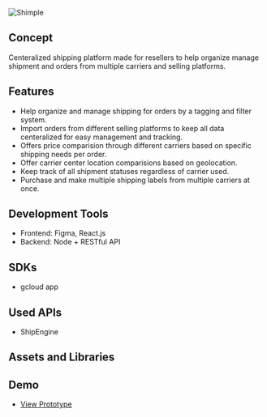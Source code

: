 ![Shimple](https://i.imgur.com/QJ5fykf.png)

## Concept ## 
Centeralized shipping platform made for resellers to help organize manage shipment and orders from multiple carriers and selling platforms.

## Features ##

+ Help organize and manage shipping for orders by a tagging and filter system. 
+ Import orders from different selling platforms to keep all data centeralized for easy management and tracking.  
+ Offers price comparision through different carriers based on specific shipping needs per order. 
+ Offer carrier center location comparisions based on geolocation. 
+ Keep track of all shipment statuses regardless of carrier used. 
+ Purchase and make multiple shipping labels from multiple carriers at once. 

## Development Tools ##
+ Frontend: Figma, React.js
+ Backend: Node + RESTful API

## SDKs ##

+ gcloud app

## Used APIs ##

+ ShipEngine

## Assets and Libraries ##

## Demo ##

+ [View Prototype](https://www.figma.com/proto/E2mmuVUHcCIXXCrNeYUQxrpe/Shimple?node-id=20%3A292&viewport=1622%2C337%2C0.17979854345321655&scaling=min-zoom)
